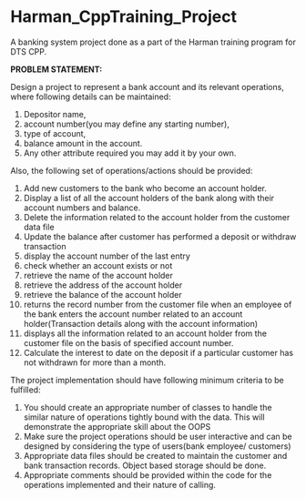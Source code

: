 # Harman_CppTraining_Project
A banking system project done as a part of the Harman training program for DTS CPP.

**PROBLEM STATEMENT:**

Design a project to represent a bank account and its relevant operations, where following details
can be maintained:

1. Depositor name,
2. account number(you may define any starting number),
3. type of account,
4. balance amount in the account.
5. Any other attribute required you may add it by your own.


Also, the following set of operations/actions should be provided:

1. Add new customers to the bank who become an account holder.
2. Display a list of all the account holders of the bank along with their account numbers and
balance.
3. Delete the information related to the account holder from the customer data file
4. Update the balance after customer has performed a deposit or withdraw transaction
5. display the account number of the last entry
6. check whether an account exists or not
7. retrieve the name of the account holder
8. retrieve the address of the account holder
9. retrieve the balance of the account holder
10. returns the record number from the customer file when an employee of the bank enters
the account number related to an account holder(Transaction details along with the
account information)
11. displays all the information related to an account holder from the customer file on the
basis of specified account number.
12. Calculate the interest to date on the deposit if a particular customer has not withdrawn
for more than a month.


The project implementation should have following minimum criteria to be fulfilled:

1. You should create an appropriate number of classes to handle the similar nature of
operations tightly bound with the data. This will demonstrate the appropriate skill about the
OOPS
2. Make sure the project operations should be user interactive and can be designed by
considering the type of users(bank employee/ customers)
3. Appropriate data files should be created to maintain the customer and bank transaction
records. Object based storage should be done.
4. Appropriate comments should be provided within the code for the operations implemented
and their nature of calling.
